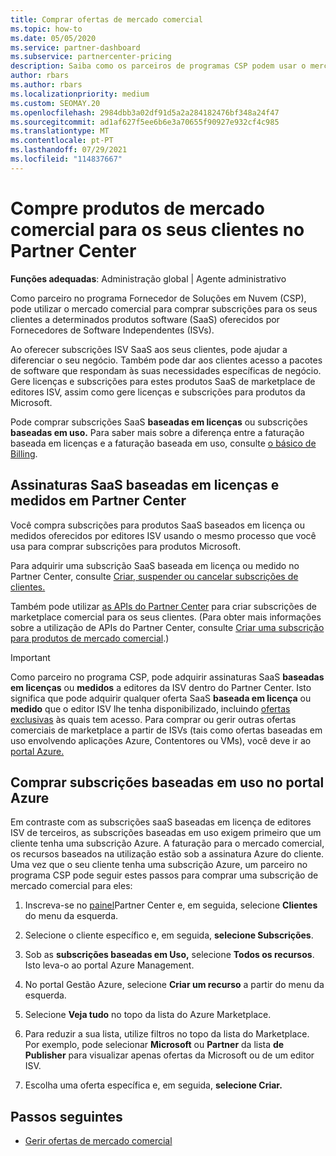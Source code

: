 ```yaml
---
title: Comprar ofertas de mercado comercial
ms.topic: how-to
ms.date: 05/05/2020
ms.service: partner-dashboard
ms.subservice: partnercenter-pricing
description: Saiba como os parceiros de programas CSP podem usar o mercado partner Center para fazer compras de clientes de ofertas saaS de Fornecedores de Software Independentes (ISVs).
author: rbars
ms.author: rbars
ms.localizationpriority: medium
ms.custom: SEOMAY.20
ms.openlocfilehash: 2984dbb3a02df91d5a2a284182476bf348a24f47
ms.sourcegitcommit: ad1af627f5ee6b6e3a70655f90927e932cf4c985
ms.translationtype: MT
ms.contentlocale: pt-PT
ms.lasthandoff: 07/29/2021
ms.locfileid: "114837667"
---
```

# <a name="purchase-commercial-marketplace-products-for-your-customers-in-partner-center"></a>Compre produtos de mercado comercial para os seus clientes no Partner Center


**Funções adequadas**: Administração global | Agente administrativo

Como parceiro no programa Fornecedor de Soluções em Nuvem (CSP), pode utilizar o mercado comercial para comprar subscrições para os seus clientes a determinados produtos software (SaaS) oferecidos por Fornecedores de Software Independentes (ISVs).

Ao oferecer subscrições ISV SaaS aos seus clientes, pode ajudar a diferenciar o seu negócio. Também pode dar aos clientes acesso a pacotes de software que respondam às suas necessidades específicas de negócio. Gere licenças e subscrições para estes produtos SaaS de marketplace de editores ISV, assim como gere licenças e subscrições para produtos da Microsoft.

Pode comprar subscrições SaaS **baseadas em licenças** ou subscrições **baseadas em uso.** Para saber mais sobre a diferença entre a faturação baseada em licenças e a faturação baseada em uso, consulte [o básico de Billing](billing-basics.md).

## <a name="purchase-license-based-and-metered-saas-subscriptions-in-partner-center"></a>Assinaturas SaaS baseadas em licenças e medidos em Partner Center

Você compra subscrições para produtos SaaS baseados em licença ou medidos oferecidos por editores ISV usando o mesmo processo que você usa para comprar subscrições para produtos Microsoft.

Para adquirir uma subscrição SaaS baseada em licença ou medido no Partner Center, consulte [Criar, suspender ou cancelar subscrições de clientes.](create-a-new-subscription.md#create-a-new-subscription)

Também pode utilizar [as APIs do Partner Center](/partner-center/develop/) para criar subscrições de marketplace comercial para os seus clientes. (Para obter mais informações sobre a utilização de APIs do Partner Center, consulte [Criar uma subscrição para produtos de mercado comercial](/partner-center/develop/create-subscription-azure-marketplace-products).)

>[!IMPORTANT]
> Como parceiro no programa CSP, pode adquirir assinaturas SaaS **baseadas em licenças** ou **medidos** a editores da ISV dentro do Partner Center. Isto significa que pode adquirir qualquer oferta SaaS **baseada em licença** ou **medido** que o editor ISV lhe tenha disponibilizado, incluindo [ofertas exclusivas](csp-commercial-marketplace-discover.md#learn-about-marketplace-exclusive-offers) às quais tem acesso. Para comprar ou gerir outras ofertas comerciais de marketplace a partir de ISVs (tais como ofertas baseadas em uso envolvendo aplicações Azure, Contentores ou VMs), você deve ir ao [portal Azure.](https://portal.azure.com/)

## <a name="purchase-usage-based-subscriptions-in-the-azure-portal"></a>Comprar subscrições baseadas em uso no portal Azure

Em contraste com as subscrições saaS baseadas em licença de editores ISV de terceiros, as subscrições baseadas em uso exigem primeiro que um cliente tenha uma subscrição Azure. A faturação para o mercado comercial, os recursos baseados na utilização estão sob a assinatura Azure do cliente. Uma vez que o seu cliente tenha uma subscrição Azure, um parceiro no programa CSP pode seguir estes passos para comprar uma subscrição de mercado comercial para eles:

1. Inscreva-se no [painel](https://partner.microsoft.com/dashboard)Partner Center e, em seguida, selecione **Clientes** do menu da esquerda.

2. Selecione o cliente específico e, em seguida, **selecione Subscrições**.  

3. Sob as **subscrições baseadas em Uso,** selecione **Todos os recursos**. Isto leva-o ao portal Azure Management.

4. No portal Gestão Azure, selecione **Criar um recurso** a partir do menu da esquerda.

5. Selecione **Veja tudo** no topo da lista do Azure Marketplace.

6. Para reduzir a sua lista, utilize filtros no topo da lista do Marketplace. Por exemplo, pode selecionar **Microsoft** ou **Partner** da lista **de Publisher** para visualizar apenas ofertas da Microsoft ou de um editor ISV.

7. Escolha uma oferta específica e, em seguida, **selecione Criar.**

## <a name="next-steps"></a>Passos seguintes

- [Gerir ofertas de mercado comercial](csp-commercial-marketplace-purchase.md)